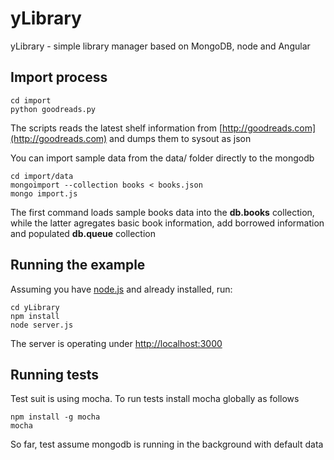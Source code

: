 yLibrary
========

yLibrary - simple library manager based on MongoDB, node and Angular

Import process
--------------

    cd import
    python goodreads.py


The scripts reads the latest shelf information from [http://goodreads.com](http://goodreads.com) and dumps them to sysout as json

You can import sample data from the data/ folder directly to the mongodb


    cd import/data
	mongoimport --collection books < books.json 
    mongo import.js


The first command loads sample books data into the **db.books** collection, while the latter agregates basic book information, add borrowed information and populated **db.queue** collection


Running the example
-------------------

Assuming you have [node.js](http://nodejs.org/) and already installed, run:


    cd yLibrary
	npm install
	node server.js


The server is operating under [http://localhost:3000](http://localhost:3000)


Running tests
-------------

Test suit is using mocha. To run tests install mocha globally as follows

	npm install -g mocha
	mocha


So far, test assume mongodb is running in the background with default data

